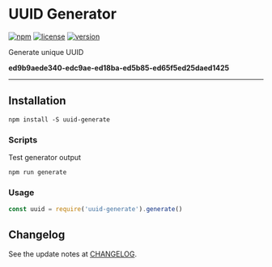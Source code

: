 # UUID Generator

[![npm](https://img.shields.io/npm/dt/uuid-generate.svg)](https://www.npmjs.com/package/uuid-generate)
[![license](https://img.shields.io/npm/l/uuid-generate.svg)](https://github.com/victorgianvechio/uuid-generate/blob/master/LICENSE)
[![version](https://img.shields.io/npm/v/uuid-generate.svg)](https://github.com/victorgianvechio/uuid-generate/blob/master/CHANGELOG.md)

Generate unique UUID

**ed9b9aede340-edc9ae-ed18ba-ed5b85-ed65f5ed25daed1425**

----

## Installation

`npm install -S uuid-generate`

### Scripts

Test generator output

`npm run generate`

### Usage

```javascript
const uuid = require('uuid-generate').generate()
```

## Changelog

See the update notes at [CHANGELOG](https://github.com/victorgianvechio/uuid-generate/blob/master/CHANGELOG.md).

